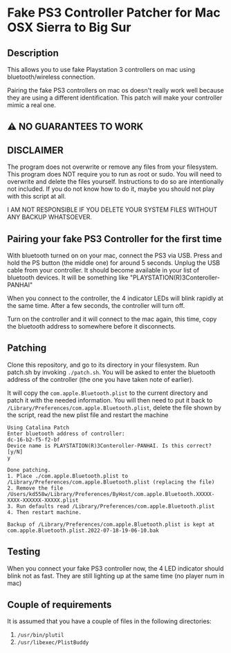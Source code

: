 # Fake PS3 Controller Patcher for Mac OSX Sierra to Big Sur

## Description

This allows you to use fake Playstation 3 controllers on mac using bluetooth/wireless connection.

Pairing the fake PS3 controllers on mac os doesn't really work well because they are using a different identification.
This patch will make your controller mimic a real one.

## ⚠️ NO GUARANTEES TO WORK
## DISCLAIMER

The program does not overwrite or remove any files from your filesystem. This program does NOT require you to run as root
or sudo. You will need to overwrite and delete the files yourself. Instructions to do so are intentionally not included.
If you do not know how to do it, maybe you should not play with this script at all.

I AM NOT RESPONSIBLE IF YOU DELETE YOUR SYSTEM FILES WITHOUT ANY BACKUP WHATSOEVER.

## Pairing your fake PS3 Controller for the first time

With bluetooth turned on on your mac, connect the PS3 via USB. Press and hold the PS button (the middle one) for around 5 seconds.
Unplug the USB cable from your controller. It should become available in your list of bluetooth devices.
It will be something like "PLAYSTATION(R)3Conteroller-PANHAI" 

When you connect to the controller, the 4 indicator LEDs will blink rapidly at the same time. After a few seconds, the controller
will turn off.

Turn on the controller and it will connect to the mac again, this time, copy the bluetooth address to somewhere before it disconnects.

## Patching

Clone this repository, and go to its directory in your filesystem. Run patch.sh by invoking `./patch.sh`. You will be asked to enter
the bluetooth address of the controller (the one you have taken note of earlier). 

It will copy the `com.apple.Bluetooth.plist` to the current directory and patch it with the needed information. You will then
need to put it back to `/Library/Preferences/com.apple.Bluetooth.plist`, delete the file shown by the script, read the new plist file
and restart the machine

```
Using Catalina Patch
Enter bluetooth address of controller:
dc-16-b2-f5-f2-bf
Device name is PLAYSTATION(R)3Conteroller-PANHAI. Is this correct? [y/N]
y

Done patching.
1. Place ./com.apple.Bluetooth.plist to /Library/Preferences/com.apple.Bluetooth.plist (replacing the file)
2. Remove the file /Users/kd558w/Library/Preferences/ByHost/com.apple.Bluetooth.XXXXX-XXXX-XXXXXX-XXXXX.plist
3. Run defaults read /Library/Preferences/com.apple.Bluetooth.plist
4. Then restart machine.

Backup of /Library/Preferences/com.apple.Bluetooth.plist is kept at com.apple.Bluetooth.plist.2022-07-18-19-06-10.bak
```

## Testing

When you connect your fake PS3 controller now, the 4 LED indicator should blink not as fast. They are still lighting up at the same time (no player num in mac)

## Couple of requirements

It is assumed that you have a couple of files in the following directories:

1. `/usr/bin/plutil`
2. `/usr/libexec/PlistBuddy`

